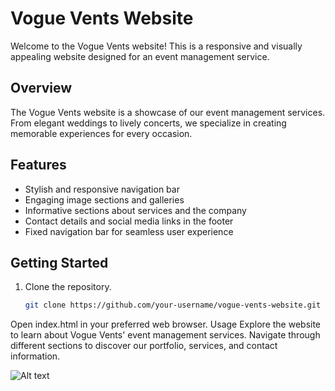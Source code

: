 # Vogue Vents Website

Welcome to the Vogue Vents website! This is a responsive and visually appealing website designed for an event management service.


## Overview

The Vogue Vents website is a showcase of our event management services. From elegant weddings to lively concerts, we specialize in creating memorable experiences for every occasion.

## Features

- Stylish and responsive navigation bar
- Engaging image sections and galleries
- Informative sections about services and the company
- Contact details and social media links in the footer
- Fixed navigation bar for seamless user experience

## Getting Started

1. Clone the repository.
   ```bash
   git clone https://github.com/your-username/vogue-vents-website.git
Open index.html in your preferred web browser.
Usage
Explore the website to learn about Vogue Vents' event management services. Navigate through different sections to discover our portfolio, services, and contact information.


![Alt text](image.png)
